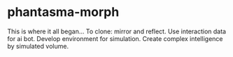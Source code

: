 # phantasma-morph
This is where it all began...
To clone: mirror and reflect. Use interaction data for ai bot. Develop environment for simulation. Create complex intelligence by simulated volume.

